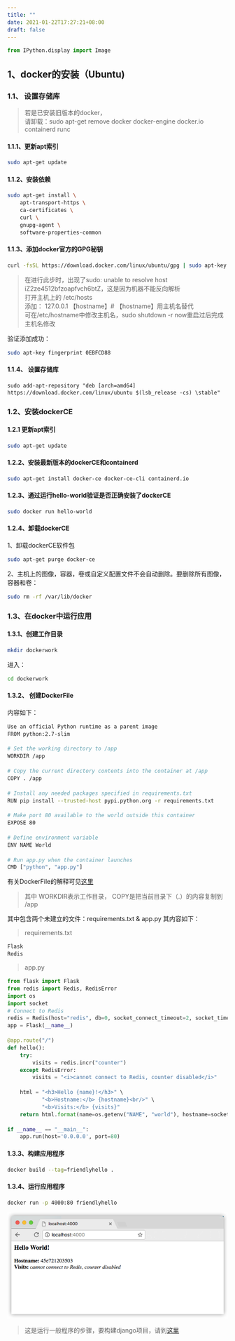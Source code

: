 ```yaml
---
title: ""
date: 2021-01-22T17:27:21+08:00
draft: false
---
```

```python
from IPython.display import Image
```

## 1、docker的安装（Ubuntu)  

### 1.1、 设置存储库
> 若是已安装旧版本的docker，  
请卸载：sudo apt-get remove docker docker-engine docker.io containerd runc

#### 1.1.1、更新apt索引
 ```bash
 sudo apt-get update
 ```

#### 1.1.2、安装依赖
```bash
sudo apt-get install \
    apt-transport-https \
    ca-certificates \
    curl \
    gnupg-agent \
    software-properties-common
```

#### 1.1.3、添加docker官方的GPG秘钥
```bash
curl -fsSL https://download.docker.com/linux/ubuntu/gpg | sudo apt-key add -
```
> 在进行此步时，出现了sudo: unable to resolve host iZ2ze4512bfzoapfvch6btZ，这是因为机器不能反向解析  
打开主机上的 /etc/hosts  
添加： 127.0.0.1 【hostname】# 【hostname】用主机名替代  
可在/etc/hostname中修改主机名，sudo shutdown -r now重启过后完成主机名修改

验证添加成功：
```bash
sudo apt-key fingerprint 0EBFCD88
```

#### 1.1.4、 设置存储库
```
sudo add-apt-repository "deb [arch=amd64] https://download.docker.com/linux/ubuntu $(lsb_release -cs) \stable"

```

### 1.2、安装dockerCE

#### 1.2.1 更新apt索引
```bash
sudo apt-get update
```

#### 1.2.2、安装最新版本的dockerCE和containerd
```bash
sudo apt-get install docker-ce docker-ce-cli containerd.io
```

#### 1.2.3、通过运行hello-world验证是否正确安装了dockerCE
```bash
sudo docker run hello-world
```

#### 1.2.4、卸载dockerCE
1、卸载dockerCE软件包  
```bash
sudo apt-get purge docker-ce
```
2、主机上的图像，容器，卷或自定义配置文件不会自动删除。要删除所有图像，容器和卷：  
```bash
sudo rm -rf /var/lib/docker
```

### 1.3、在docker中运行应用

#### 1.3.1、创建工作目录
```bash
mkdir dockerwork
```
进入：  
```bash
cd dockerwork
```



#### 1.3.2、 创建DockerFile
内容如下：  
```bash
Use an official Python runtime as a parent image  
FROM python:2.7-slim  

# Set the working directory to /app  
WORKDIR /app  

# Copy the current directory contents into the container at /app  
COPY . /app  

# Install any needed packages specified in requirements.txt  
RUN pip install --trusted-host pypi.python.org -r requirements.txt  

# Make port 80 available to the world outside this container  
EXPOSE 80  

# Define environment variable  
ENV NAME World  

# Run app.py when the container launches  
CMD ["python", "app.py"] 
```   
有关DockerFile的解释可见[这里](https://docs.docker.com/develop/develop-images/dockerfile_best-practices/)
> 其中 WORKDIR表示工作目录， COPY是把当前目录下（.）的内容复制到 /app  

其中包含两个未建立的文件：requirements.txt & app.py
其内容如下：
> requirements.txt   

```txt
Flask
Redis
```
> app.py  

```python
from flask import Flask
from redis import Redis, RedisError
import os
import socket
# Connect to Redis
redis = Redis(host="redis", db=0, socket_connect_timeout=2, socket_timeout=2)
app = Flask(__name__)

@app.route("/")
def hello():
    try:
        visits = redis.incr("counter")
    except RedisError:
        visits = "<i>cannot connect to Redis, counter disabled</i>"

    html = "<h3>Hello {name}!</h3>" \
           "<b>Hostname:</b> {hostname}<br/>" \
           "<b>Visits:</b> {visits}"
    return html.format(name=os.getenv("NAME", "world"), hostname=socket.gethostname(), visits=visits)

if __name__ == "__main__":
    app.run(host='0.0.0.0', port=80)
```


#### 1.3.3、构建应用程序
```bash
docker build --tag=friendlyhello .
```

#### 1.3.4、运行应用程序
```bash
docker run -p 4000:80 friendlyhello
```
![结果](./image/app-in-browser.png)
> 这是运行一般程序的步骤，要构建django项目，请到[这里](./在docker中构建django项目.ipynb)
